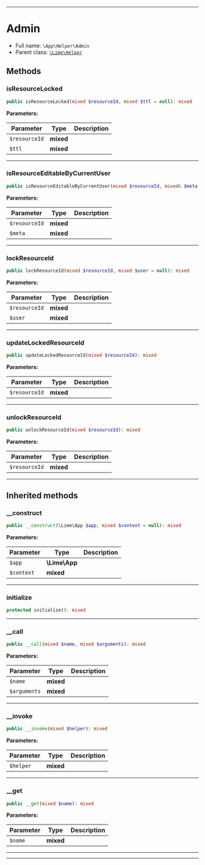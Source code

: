 ***

# Admin

* Full name: `\App\Helper\Admin`
* Parent class: [`\Lime\Helper`](../../Lime/Helper.md)

## Methods

### isResourceLocked

```php
public isResourceLocked(mixed $resourceId, mixed $ttl = null): mixed
```

**Parameters:**

| Parameter | Type | Description |
|-----------|------|-------------|
| `$resourceId` | **mixed** |  |
| `$ttl` | **mixed** |  |

***

### isResourceEditableByCurrentUser

```php
public isResourceEditableByCurrentUser(mixed $resourceId, mixed& $meta = null): mixed
```

**Parameters:**

| Parameter | Type | Description |
|-----------|------|-------------|
| `$resourceId` | **mixed** |  |
| `$meta` | **mixed** |  |

***

### lockResourceId

```php
public lockResourceId(mixed $resourceId, mixed $user = null): mixed
```

**Parameters:**

| Parameter | Type | Description |
|-----------|------|-------------|
| `$resourceId` | **mixed** |  |
| `$user` | **mixed** |  |

***

### updateLockedResourceId

```php
public updateLockedResourceId(mixed $resourceId): mixed
```

**Parameters:**

| Parameter | Type | Description |
|-----------|------|-------------|
| `$resourceId` | **mixed** |  |

***

### unlockResourceId

```php
public unlockResourceId(mixed $resourceId): mixed
```

**Parameters:**

| Parameter | Type | Description |
|-----------|------|-------------|
| `$resourceId` | **mixed** |  |

***

## Inherited methods

### __construct

```php
public __construct(\Lime\App $app, mixed $context = null): mixed
```

**Parameters:**

| Parameter | Type | Description |
|-----------|------|-------------|
| `$app` | **\Lime\App** |  |
| `$context` | **mixed** |  |

***

### initialize

```php
protected initialize(): mixed
```

***

### __call

```php
public __call(mixed $name, mixed $arguments): mixed
```

**Parameters:**

| Parameter | Type | Description |
|-----------|------|-------------|
| `$name` | **mixed** |  |
| `$arguments` | **mixed** |  |

***

### __invoke

```php
public __invoke(mixed $helper): mixed
```

**Parameters:**

| Parameter | Type | Description |
|-----------|------|-------------|
| `$helper` | **mixed** |  |

***

### __get

```php
public __get(mixed $name): mixed
```

**Parameters:**

| Parameter | Type | Description |
|-----------|------|-------------|
| `$name` | **mixed** |  |

***


***

